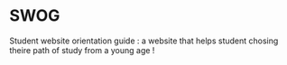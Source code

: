 # SWOG
Student website orientation guide : a website that helps student chosing theire path of study from a young age ! 
